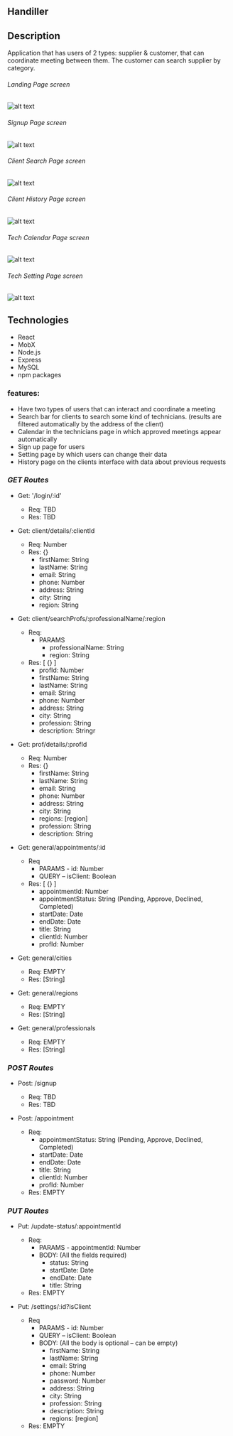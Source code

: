 ## Handiller

## **Description**
Application that has users of 2 types: supplier & customer, that can coordinate meeting between them. The customer can search supplier by category.

###### Landing Page screen
![alt text](/images/Landing_page.png "Landing Page screenshot")

###### Signup Page screen
![alt text](/images/signup_page.png "Signup Page screenshot")

###### Client Search Page screen
![alt text](/images/client_search_page.png "Client Search Page screenshot")

###### Client History Page screen
![alt text](/images/client_history_page.png "Client History Page screenshot")

###### Tech Calendar Page screen
![alt text](/images/Tech_calendar.png "Tech Calendar Page screenshot")

###### Tech Setting Page screen
![alt text](/images/Tech_settings.png "Tech Setting Page screenshot")

## **Technologies**
*	React
*	MobX
*	Node.js
*	Express
*	MySQL
*   npm packages

### features:
- Have two types of users that can interact and coordinate a meeting
- Search bar for clients to search some kind of technicians. (results are filtered automatically by the address of the client)
- Calendar in the technicians page in which approved meetings appear automatically 
- Sign up page for users 
- Setting page by which users can change their data
- History page on the clients interface with data about previous requests

### *GET Routes*
* Get: '/login/:id' 
    * Req: TBD
    * Res: TBD

* Get: client/details/:clientId
    * Req: Number
    * Res: {}
	    * firstName: String
	    * lastName: String
	    * email: String
	    * phone: Number
	    * address: String
	    * city: String
        * region: String

* Get: client/searchProfs/:professionalName/:region
    * Req:  
        * PARAMS
            * professionalName: String
            * region: String
    * Res: [ {} ]
        * profId: Number
        * firstName: String
        * lastName: String
        * email: String
        * phone: Number
        * address: String
        * city: String
        * profession: String
        * description: Stringr

* Get: prof/details/:profId
    * Req: Number
    * Res: {}
	    * firstName: String
	    * lastName: String
	    * email: String
	    * phone: Number
	    * address: String
	    * city: String
        * regions: [region]
	    * profession: String
	    * description: String
        
* Get: general/appointments/:id
    * Req
        * PARAMS - id: Number
        * QUERY – isClient: Boolean
    * Res: [ {} ]
        * appointmentId: Number
        * appointmentStatus: String (Pending, Approve, Declined, Completed)
        * startDate: Date
        * endDate: Date
        * title: String
        * clientId: Number
        * profId: Number

* Get: general/cities
    * Req: EMPTY
    * Res: [String]

* Get: general/regions
    * Req: EMPTY
    * Res: [String]

* Get: general/professionals
    * Req: EMPTY
    * Res: [String]


### *POST Routes*

* Post: /signup
    * Req: TBD
    * Res: TBD


* Post: /appointment
    * Req: 
        * appointmentStatus: String (Pending, Approve, Declined, Completed)
        * startDate: Date
        * endDate: Date
        * title: String
        * clientId: Number
        * profId: Number
    * Res: EMPTY

### *PUT Routes*
* Put: /update-status/:appointmentId
    * Req: 
        * PARAMS - appointmentId: Number
        * BODY: (All the fields required)
            * status: String
            * startDate: Date
            * endDate: Date
            * title: String
    * Res: EMPTY

* Put: /settings/:id?isClient
    * Req
        * PARAMS - id: Number
        * QUERY – isClient: Boolean
        * BODY: (All the body is optional – can be empty)
            * firstName: String
            * lastName: String
            * email: String
            * phone: Number
            * password: Number
            * address: String
            * city: String
            * profession: String
            * description: String
            * regions: [region]
    * Res: EMPTY
